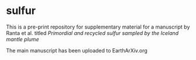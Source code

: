 # sulfur
This is a pre-print repository for supplementary material for a manuscript by Ranta et al. titled <i>Primordial and recycled sulfur sampled by the Iceland mantle plume</i>

The main manuscript has been uploaded to EarthArXiv.org
